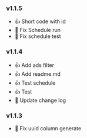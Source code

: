 ### v1.1.5 
* :+1: Short code with id
* :bug: Fix Schedule run
* :bug: Fix schedule test

### v1.1.4 
* :+1: Add ads filter
* :+1: Add readme.md
* :+1: Test schedule
* :+1: Test
* :memo: Update change log

### v1.1.3 
* :bug: Fix uuid column generate

